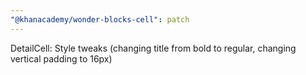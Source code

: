```yaml
---
"@khanacademy/wonder-blocks-cell": patch
---
```


DetailCell: Style tweaks (changing title from bold to regular, changing vertical padding to 16px)
